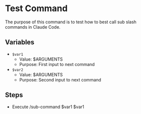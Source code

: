 # Test Command

The purpose of this command is to test how to best call sub slash commands in Claude Code.

## Variables

- `$var1`
    - Value: $ARGUMENTS
    - Purpose: First input to next command
- `$var2`
    - Value: $ARGUMENTS
    - Purpose: Second input to next command

## Steps

- Execute /sub-command $var1 $var1
